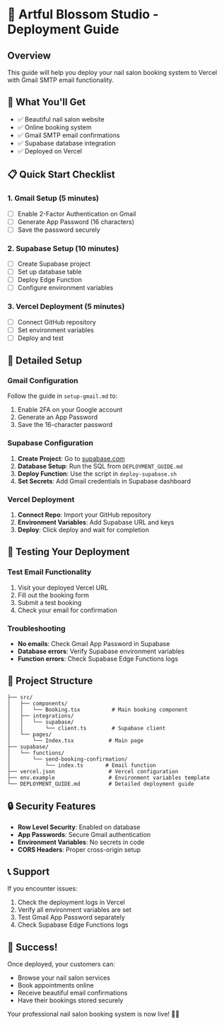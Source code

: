# 🚀 Artful Blossom Studio - Deployment Guide

## Overview
This guide will help you deploy your nail salon booking system to Vercel with Gmail SMTP email functionality.

## 🎯 What You'll Get
- ✅ Beautiful nail salon website
- ✅ Online booking system
- ✅ Gmail SMTP email confirmations
- ✅ Supabase database integration
- ✅ Deployed on Vercel

## 📋 Quick Start Checklist

### 1. Gmail Setup (5 minutes)
- [ ] Enable 2-Factor Authentication on Gmail
- [ ] Generate App Password (16 characters)
- [ ] Save the password securely

### 2. Supabase Setup (10 minutes)
- [ ] Create Supabase project
- [ ] Set up database table
- [ ] Deploy Edge Function
- [ ] Configure environment variables

### 3. Vercel Deployment (5 minutes)
- [ ] Connect GitHub repository
- [ ] Set environment variables
- [ ] Deploy and test

## 🔧 Detailed Setup

### Gmail Configuration
Follow the guide in `setup-gmail.md` to:
1. Enable 2FA on your Google account
2. Generate an App Password
3. Save the 16-character password

### Supabase Configuration
1. **Create Project**: Go to [supabase.com](https://supabase.com)
2. **Database Setup**: Run the SQL from `DEPLOYMENT_GUIDE.md`
3. **Deploy Function**: Use the script in `deploy-supabase.sh`
4. **Set Secrets**: Add Gmail credentials in Supabase dashboard

### Vercel Deployment
1. **Connect Repo**: Import your GitHub repository
2. **Environment Variables**: Add Supabase URL and keys
3. **Deploy**: Click deploy and wait for completion

## 🧪 Testing Your Deployment

### Test Email Functionality
1. Visit your deployed Vercel URL
2. Fill out the booking form
3. Submit a test booking
4. Check your email for confirmation

### Troubleshooting
- **No emails**: Check Gmail App Password in Supabase
- **Database errors**: Verify Supabase environment variables
- **Function errors**: Check Supabase Edge Functions logs

## 📁 Project Structure

```
├── src/
│   ├── components/
│   │   └── Booking.tsx          # Main booking component
│   ├── integrations/
│   │   └── supabase/
│   │       └── client.ts        # Supabase client
│   └── pages/
│       └── Index.tsx           # Main page
├── supabase/
│   └── functions/
│       └── send-booking-confirmation/
│           └── index.ts       # Email function
├── vercel.json                 # Vercel configuration
├── env.example                 # Environment variables template
└── DEPLOYMENT_GUIDE.md         # Detailed deployment guide
```

## 🔒 Security Features

- **Row Level Security**: Enabled on database
- **App Passwords**: Secure Gmail authentication
- **Environment Variables**: No secrets in code
- **CORS Headers**: Proper cross-origin setup

## 📞 Support

If you encounter issues:
1. Check the deployment logs in Vercel
2. Verify all environment variables are set
3. Test Gmail App Password separately
4. Check Supabase Edge Functions logs

## 🎉 Success!

Once deployed, your customers can:
- Browse your nail salon services
- Book appointments online
- Receive beautiful email confirmations
- Have their bookings stored securely

Your professional nail salon booking system is now live! 💅✨
